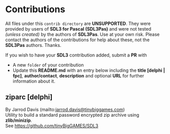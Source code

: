 # Contributions
All files under this `contrib directory` are **UNSUPPORTED**. They were
provided by users of **SDL3 for Pascal (SDL3Pas)** and were not tested *(unless created)* by the authors of **SDL3Pas**. Use at your own risk. Please contact the authors of the contributions for help about these, not the **SDL3Pas** authors. Thanks.

If you wish to have your **SDL3** contribution added, submit a **PR** with
- A new `folder` of your contribution
- Update this **README.md** with an entry below including the **title [delphi | fpc]**, **author/contact**, **description** and optional **URL** for further information about it.

## ziparc [delphi]
By Jarrod Davis (mailto:jarrod.davis@tinybiggames.com)  
Utility to build a standard password encrypted zip archive using **zlib/minizip**.  
See https://github.com/tinyBigGAMES/SDL3


